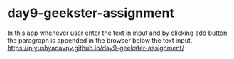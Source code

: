 # day9-geekster-assignment
In this app whenever user enter the text in input and by clicking add button the paragraph is appended in the browser below the text input.
https://piyushyadavpy.github.io/day9-geekster-assignment/
